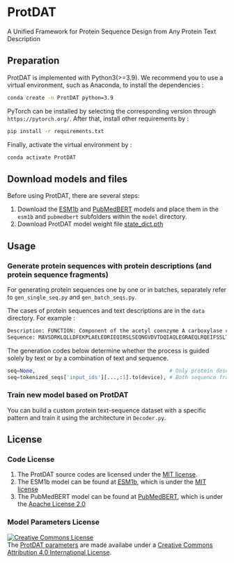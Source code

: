 # ProtDAT
A Unified Framework for Protein Sequence Design from Any Protein Text Description


## Preparation
ProtDAT is implemented with Python3(>=3.9). We recommend you to use a virtual environment, such as Anaconda, to install the dependencies :
``` bash
conda create -n ProtDAT python=3.9
```
PyTorch can be installed by selecting the corresponding version through ```https://pytorch.org/```. 
After that, install other requirements by :
```bash
pip install -r requirements.txt
```
Finally, activate the virtual environment by :
```bash
conda activate ProtDAT
```

## Download models and files
Before using ProtDAT, there are several steps:

1. Download the [ESM1b](https://huggingface.co/facebook/esm1b_t33_650M_UR50S) and [PubMedBERT](https://huggingface.co/NeuML/pubmedbert-base-embeddings) models and place them in the ```esm1b``` and ```pubmedbert``` subfolders within the ```model``` directory.
2. Download ProtDAT model weight file [state_dict.pth](https://zenodo.org/records/14264096)


## Usage
### Generate protein sequences with protein descriptions (and protein sequence fragments)
For generating protein sequences one by one or in batches, separately refer to ```gen_single_seq.py``` and ```gen_batch_seqs.py```.

The cases of protein sequences and text descriptions are in the ```data``` directory. For example :
```bash
Description: FUNCTION: Component of the acetyl coenzyme A carboxylase complex. SUBCELLULAR LOCATION: Cytoplasm. SIMILARITY: Belongs to the AccA family.
Sequence: MAVSDRKLQLLDFEKPLAELEDRIEQIRSLSEQNGVDVTDQIAQLEGRAEQLRQEIFSSLTPMQELQLARHPRRPSTLDYIHAISDEWMELHGDRRGYDDPAIVGGVGRIGGQPVLMLGHQKGRDTKDNVARNFGMPFPSGYRKAMRL...
```
The generation codes below determine whether the process is guided solely by text or by a combination of text and sequence.
```python
seq=None,                                           # Only protein descriptions guide the generation process
seq=tokenized_seqs['input_ids'][...,:1].to(device), # Both sequence fragments and descriptions guide the generation process
```
### Train new model based on ProtDAT
You can build a custom protein text-sequence dataset with a specific pattern and train it using the architecture in ```Decoder.py```.


## License <a name="license"></a>
### Code License
1. The ProtDAT source codes are licensed under the [MIT license](https://github.com/GXY0116/ProtDAT/blob/main/LICENSE).
2. The ESM1b model can be found at [ESM1b](https://github.com/facebookresearch/esm), which is under the [MIT license](https://github.com/facebookresearch/esm/blob/main/LICENSE)
3. The PubMedBERT model can be found at [PubMedBERT](https://huggingface.co/NeuML/pubmedbert-base-embeddings/tree/main), which is under the [Apache License 2.0](https://choosealicense.com/licenses/apache-2.0/)

### Model Parameters License
<a rel="license" href="http://creativecommons.org/licenses/by/4.0/"><img alt="Creative Commons License" style="border-width:0" src="https://i.creativecommons.org/l/by/4.0/80x15.png" /></a><br />
The [ProtDAT parameters](https://zenodo.org/records/14264096) are made availabe under a <a rel="license" href="http://creativecommons.org/licenses/by/4.0/">Creative Commons Attribution 4.0 International License</a>.
